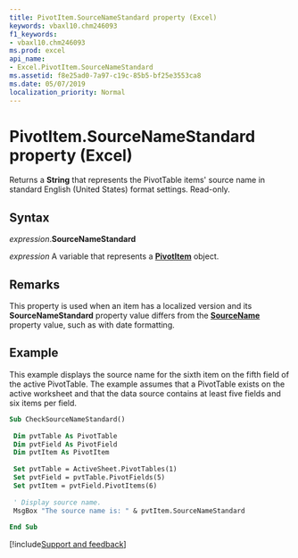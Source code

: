 ```yaml
---
title: PivotItem.SourceNameStandard property (Excel)
keywords: vbaxl10.chm246093
f1_keywords:
- vbaxl10.chm246093
ms.prod: excel
api_name:
- Excel.PivotItem.SourceNameStandard
ms.assetid: f8e25ad0-7a97-c19c-85b5-bf25e3553ca8
ms.date: 05/07/2019
localization_priority: Normal
---
```



# PivotItem.SourceNameStandard property (Excel)

Returns a **String** that represents the PivotTable items' source name in standard English (United States) format settings. Read-only.


## Syntax

_expression_.**SourceNameStandard**

_expression_ A variable that represents a **[PivotItem](Excel.PivotItem.md)** object.


## Remarks

This property is used when an item has a localized version and its **SourceNameStandard** property value differs from the **[SourceName](Excel.PivotItem.SourceName.md)** property value, such as with date formatting.


## Example

This example displays the source name for the sixth item on the fifth field of the active PivotTable. The example assumes that a PivotTable exists on the active worksheet and that the data source contains at least five fields and six items per field.

```vb
Sub CheckSourceNameStandard() 
 
 Dim pvtTable As PivotTable 
 Dim pvtField As PivotField 
 Dim pvtItem As PivotItem 
 
 Set pvtTable = ActiveSheet.PivotTables(1) 
 Set pvtField = pvtTable.PivotFields(5) 
 Set pvtItem = pvtField.PivotItems(6) 
 
 ' Display source name. 
 MsgBox "The source name is: " & pvtItem.SourceNameStandard 
 
End Sub
```



[!include[Support and feedback](~/includes/feedback-boilerplate.md)]
